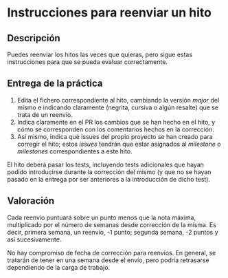 # Instrucciones para reenviar un hito

## Descripción

Puedes reenviar los hitos las veces que quieras, pero sigue estas instrucciones
para que se pueda evaluar correctamente.

## Entrega de la práctica

1. Edita el fichero correspondiente al hito, cambiando la versión *major* del
   mismo e indicando claramente (negrita, cursiva o algún resalte) que se trata
   de un reenvío.
2. Indica claramente en el PR los cambios que se han hecho en el hito, y cómo
   se corresponden con los comentarios hechos en la corrección.
3. Así mismo, indica qué issues del propio proyecto se han creado para corregir
   el hito; estos *issues* tendrán que estar asignados al *milestone* o
   *milestones* correspondientes a este hito.

El hito deberá pasar los tests, incluyendo tests adicionales que hayan podido
introducirse durante la corrección del mismo (y que no se hayan pasado en la
entrega por ser anteriores a la introducción de dicho test).

## Valoración

Cada reenvío puntuará sobre un punto menos que la nota máxima,
multiplicado por el número de semanas desde corrección de la misma. Es
decir, primera semana, un reenvío, -1 punto; segunda semana, -2 puntos
y así sucesivamente.

No hay compromiso de fecha de corrección para reenvíos. En general, se tratarán
de tener en una semana desde el envío, pero podría retrasarse dependiendo de la
carga de trabajo.
